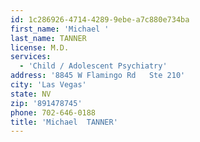 ```yaml
---
id: 1c286926-4714-4289-9ebe-a7c880e734ba
first_name: 'Michael '
last_name: TANNER
license: M.D.
services:
  - 'Child / Adolescent Psychiatry'
address: '8845 W Flamingo Rd   Ste 210'
city: 'Las Vegas'
state: NV
zip: '891478745'
phone: 702-646-0188
title: 'Michael  TANNER'
---
```

